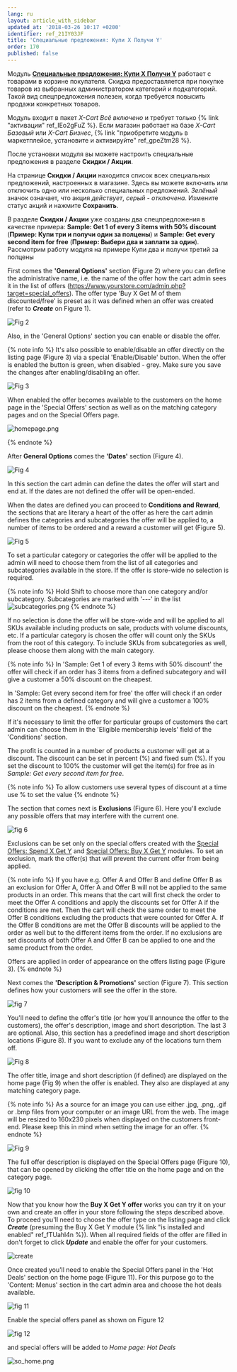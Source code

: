 ```yaml
---
lang: ru
layout: article_with_sidebar
updated_at: '2018-03-26 10:17 +0200'
identifier: ref_21IY03JF
title: 'Специальные предложения: Купи X Получи Y'
order: 170
published: false
---
```

Модуль **[Специальные предложения: Купи Х Получи Y](https://market.x-cart.com/addons/buy-x-get-y.html "Специальные предложения: Купи Х Получи Y")** работает с товарами в корзине покупателя. Скидка предоставляется при покупке товаров из выбранных администратором категорий и подкатегорий. Такой вид спецпредложения полезен, когда требуется повысить продажи конкретных товаров. 

Модуль входит в пакет _X-Cart Всё включено_ и требует только {% link "активации" ref_IEo2gFuZ %}. Если магазин работает на базе _X-Cart Базовый_ или _X-Cart Бизнес_, {% link "приобретите модуль в маркетплейсе, установите и активируйте" ref_gpeZtm28 %}. 

После установки модуля вы можете настроить специальные предложения в разделе **Скидки / Акции**.

На странице **Скидки / Акции** находится список всех специальных предложений, настроенных в магазине. Здесь вы можете включить или отключить одно или несколько специальных предложений. _Зелёный_ значок означает, что акция _действует_, _серый_ - _отключена_. Измените статус акций и нажмите **Сохранить**.

В разделе **Скидки / Акции** уже созданы два спецпредложения в качестве примера: **Sample: Get 1 of every 3 items with 50% discount** (**Пример: Купи три и получи один за полцены**) и **Sample: Get every second item for free** (**Пример: Выбери два и заплати за один**). Рассмотрим работу модуля на примере Купи два и получи третий за полцены

First comes the **'General Options'** section (Figure 2) where you can define the administrative name, i.e. the name of the offer how the cart admin sees it in the list of offers (https://www.yourstore.com/admin.php?target=special_offers). The offer type 'Buy X Get M of them discounted/free' is preset as it was defined when an offer was created (refer to _**Create**_ on Figure 1).

![Fig 2]({{site.baseurl}}/attachments/buy-general.png)

Also, in the 'General Options' section you can enable or disable the offer. 

{% note info %}
It's also possible to enable/disable an offer directly on the listing page (Figure 3) via a special 'Enable/Disable' button. When the offer is enabled the button is green, when disabled - grey. Make sure you save the changes after enabling/disabling an offer.

![Fig 3]({{site.baseurl}}/attachments/enable.png)

When enabled the offer becomes available to the customers on the home page in the 'Special Offers' section as well as on the matching category pages and on the Special Offers page.

![homepage.png]({{site.baseurl}}/attachments/homepage.png)

{% endnote %}

After **General Options** comes the **'Dates'** section (Figure 4).

![Fig 4]({{site.baseurl}}/attachments/dates.png)

In this section the cart admin can define the dates the offer will start and end at. If the dates are not defined the offer will be open-ended. 

When the dates are defined you can proceed to **Conditions and Reward**, the sections that are literary a heart of the offer as here the cart admin defines the categories and subcategories the offer will be applied to, a number of items to be ordered and a reward a customer will get (Figure 5).

![Fig 5]({{site.baseurl}}/attachments/buy-conditions-reward.png)

To set a particular category or categories the offer will be applied to the admin will need to choose them from the list of all categories and subcategories available in the store. If the offer is store-wide no selection is required.

{% note info %} 
Hold Shift to choose more than one category and/or subcategory. Subcategories are marked with '---' in the list
![subcategories.png]({{site.baseurl}}/attachments/subcategories.png)
{% endnote %}

If no selection is done the offer will be store-wide and will be applied to all SKUs available including products on sale, products with volume discounts, etc. If a particular category is chosen the offer will count only the SKUs from the root of this category. To include SKUs from subcategories as well, please choose them along with the main category.

{% note info %} 
In 'Sample: Get 1 of every 3 items with 50% discount' the offer will check if an order has 3 items from a defined subcategory and will give a customer a 50% discount on the cheapest.

In 'Sample: Get every second item for free' the offer will check if an order has 2 items from a defined category and will give a customer a 100% discount on the cheapest.
{% endnote %}

If it's necessary to limit the offer for particular groups of customers the cart admin can choose them in the 'Eligible membership levels' field of the 'Conditions' section. 

The profit is counted in a number of products a customer will get at a discount. The discount can be set in percent (%) and fixed sum (%). If you set the discount to 100% the customer will get the item(s) for free as in _Sample: Get every second item for free_.

{% note info %}
To allow customers use several types of discount at a time use % to set the value
{% endnote %}

The section that comes next is **Exclusions** (Figure 6). Here you'll exclude any possible offers that may interfere with the current one. 

![fig 6]({{site.baseurl}}/attachments/buy_exclusions.png)


Exclusions can be set only on the special offers created with the [Special Offers: Spend X Get Y](https://market.x-cart.com/addons/spend-x-get-y.html "Special Offers: Spend X Get Y") and [Special Offers: Buy X Get Y](https://market.x-cart.com/addons/buy-x-get-y.html "Special Offers: Spend X Get Y") modules. To set an exclusion, mark the offer(s) that will prevent the current offer from being applied.

{% note info %}
If you have e.g. Offer A and Offer B and define Offer B as an exclusion for Offer A, Offer A and Offer B will not be applied to the same products in an order. This means that the cart will first check the order to meet the Offer A conditions and apply the discounts set for Offer A if the conditions are met. Then the cart will check the same order to meet the Offer B conditions excluding the products that were counted for Offer A. If the Offer B conditions are met the Offer B discounts will be applied to the order as well but to the different items from the order. If no exclusions are set discounts of both Offer A and Offer B can be applied to one and the same product from the order. 

Offers are applied in order of appearance on the offers listing page (Figure 3).
{% endnote %}

Next comes the **'Description & Promotions'** section (Figure 7). This section defines how your customers will see the offer in the store.

![fig 7]({{site.baseurl}}/attachments/buy_description.png)


You'll need to define the offer's title (or how you'll announce the offer to the customers), the offer's description, image and short description. The last 3 are optional. Also, this section has a predefined image and short description locations (Figure 8). If you want to exclude any of the locations turn them off.

![Fig 8]({{site.baseurl}}/attachments/display.png)

The offer title, image and short description (if defined) are displayed on the home page (Fig 9) when the offer is enabled. They also are displayed at any matching category page.

{% note info %}
As a source for an image you can use either .jpg, .png, .gif or .bmp files from your computer or an image URL from the web. The image will be resized to 160x230 pixels when displayed on the customers front-end. Please keep this in mind when setting the image for an offer.
{% endnote %}

![Fig 9]({{site.baseurl}}/attachments/home.png)

The full offer description is displayed on the Special Offers page (Figure 10), that can be opened by clicking the offer title on the home page and on the category page.

![fig 10]({{site.baseurl}}/attachments/buy_sopage.png)


Now that you know how the **Buy X Get Y offer** works you can try it on your own and create an offer in your store following the steps described above. To proceed you'll need to choose the offer type on the listing page and click _**Create**_ (presuming the Buy X Get Y module {% link "is installed and enabled" ref_fTUahl4n %}). When all required fields of the offer are filled in don't forget to click _**Update**_ and enable the offer for your customers. 

![create]({{site.baseurl}}/attachments/buy_create.png)

Once created you'll need to enable the Special Offers panel in the 'Hot Deals' section on the home page (Figure 11). For this purpose go to the 'Content: Menus' section in the cart admin area and choose the hot deals available.

![fig 11]({{site.baseurl}}/attachments/menus.png)

Enable the special offers panel as shown on Figure 12

![fig 12]({{site.baseurl}}/attachments/enable_so.png)

and special offers will be added to _Home page: Hot Deals_

![so_home.png]({{site.baseurl}}/attachments/so_home.png)
